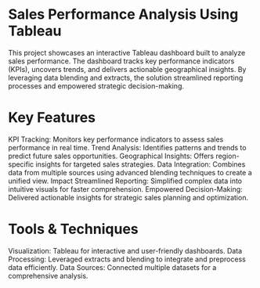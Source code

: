 # Sales Performance Analysis Using Tableau
This project showcases an interactive Tableau dashboard built to analyze sales performance. The dashboard tracks key performance indicators (KPIs), uncovers trends, and delivers actionable geographical insights. By leveraging data blending and extracts, the solution streamlined reporting processes and empowered strategic decision-making.

# Key Features
KPI Tracking: Monitors key performance indicators to assess sales performance in real time.
Trend Analysis: Identifies patterns and trends to predict future sales opportunities.
Geographical Insights: Offers region-specific insights for targeted sales strategies.
Data Integration: Combines data from multiple sources using advanced blending techniques to create a unified view.
Impact
Streamlined Reporting: Simplified complex data into intuitive visuals for faster comprehension.
Empowered Decision-Making: Delivered actionable insights for strategic sales planning and optimization.

# Tools & Techniques
Visualization: Tableau for interactive and user-friendly dashboards.
Data Processing: Leveraged extracts and blending to integrate and preprocess data efficiently.
Data Sources: Connected multiple datasets for a comprehensive analysis.






